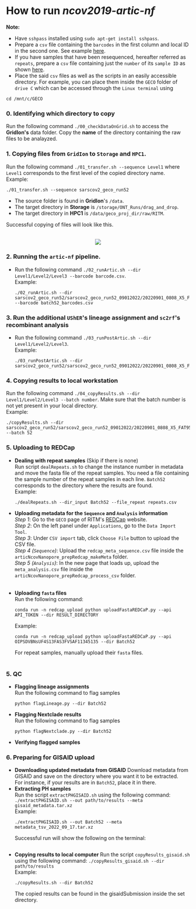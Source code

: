 # How to run *ncov2019-artic-nf*
**Note:** </br>
- Have `sshpass` installed using `sudo apt-get install sshpass`. 
- Prepare a `csv` file containing the `barcodes` in the first column and local ID in the second one. See example [here](https://github.com/ufuomababatunde/GECO-run/blob/main/sampleFile/samplebarcodes.csv).
- If you have samples that have been resequenced, hereafter referred as `repeats`, prepare a `csv` file containing just the `number` of its `sample ID` as shown [here](https://github.com/ufuomababatunde/GECO-run/blob/main/sampleFile/samplerepeats.csv).
- Place the said `csv` files as well as the scripts in an easily accessible directory. For example, you can place them inside the `GECO` folder of `drive C` which can be accessed through the `Linux terminal` using
```
cd /mnt/c/GECO
```


### 0. Identifying which directory to copy
  Run the following command `./00_checkDataOnGrid.sh` to access the **GridIon's** data folder. Copy the **name** of the directory containing the raw files to be analayzed. 

### 1. Copying files from `GridIon` to `Storage` and `HPC1`.
  Run the following command `./01_transfer.sh --sequence Level1` where `Level1` corresponds to the first level of the copied directory name.</br>
  Example:
  ```
  ./01_transfer.sh --sequence sarscov2_geco_run52
  ```
  - The source folder is found in **GridIon**'s `/data`. </br>
  - The target directory in **Storage** is `/storage/ONT_Runs/drag_and_drop`. </br>
  - The target directory in **HPC1** is `/data/geco_proj_dir/raw/RITM`. </br>

  Successful copying of files will look like this. </br> </br>
<p align="center">
  <img src="https://raw.githubusercontent.com/ufuomababatunde/GECO-run/main/img/rsync_success.PNG">
</p>

### 2. Running the `artic-nf` pipeline.
- Run the following command `./02_runArtic.sh --dir Level1/Level2/Level3 --barcode barcode.csv`. </br>
  Example: </br>
  ```
  ./02_runArtic.sh --dir sarscov2_geco_run52/sarscov2_geco_run52_09012022/20220901_0808_X5_FAT95592_ef9365b9 --barcode batch52_barcodes.csv
  ```



### 3. Run the additional `UShER`'s lineage assignment and `sc2rf`'s recombinant analysis
- Run the following command `./03_runPostArtic.sh --dir Level1/Level2/Level3`. </br>
  Example: </br>
  ```
  ./03_runPostArtic.sh --dir sarscov2_geco_run52/sarscov2_geco_run52_09012022/20220901_0808_X5_FAT95592_ef9365b9
  ```



### 4. Copying results to local workstation
  Run the following command `./04_copyResults.sh --dir Level1/Level2/Level3 --batch number`. Make sure that the batch number is not yet present in your local directory. </br>
  Example: </br>
```
./copyResults.sh --dir sarscov2_geco_run52/sarscov2_geco_run52_09012022/20220901_0808_X5_FAT95592_ef9365b9 --batch 52
```



### 5. Uploading to REDCap
- **Dealing with repeat samples** (Skip if there is none)</br>
  Run script `dealRepeats.sh` to change the instance number in metadata and move the fasta file of the repeat samples. You need a file containing the sample number of the repeat samples in each line. `Batch52` corresponds to the directory where the results are found. </br>
  Example: </br>
  ```
  ./dealRepeats.sh --dir_input Batch52 --file_repeat repeats.csv
  ```

- **Uploading metadata for the `Sequence` and `Analysis` information** </br>
  *Step 1*: Go to the `GECO` page of RITM's [REDCap](https://geco.ritm-edc.net/) website. </br>
  *Step 2*: On the left panel under `Applications`, go to the `Data Import Tool`. </br>
  *Step 3*: Under `CSV import` tab, click `Choose File` button to upload the CSV file. </br>
  *Step 4 (`Sequence`)*: Upload the `redcap_meta_sequence.csv` file inside the `articNcovNanopore_prepRedcap_makeMeta` folder. </br>
  *Step 5 (`Analysis`)*: In the new page that loads up, upload the `meta_analysis.csv` file inside the `articNcovNanopore_prepRedcap_process_csv` folder. </br></br>


- **Uploading `fasta` files** </br>
  Run the following command: </br>
  ```
  conda run -n redcap_upload python uploadFastaREDCaP.py --api API_TOKEN --dir RESULT_DIRECTORY
  ```
  Example: </br>
  ```
  conda run -n redcap_upload python uploadFastaREDCaP.py --api OIPSDVBNsUF4S13FAS3FVSAF11345135 --dir Batch52
  ```
  For repeat samples, manually upload their `fasta` files. </br></br>
  
  

### 5. QC
- **Flagging lineage assignments** </br>
  Run the following command to flag samples </br>
  ```
  python flagLineage.py --dir Batch52
  ```
  
- **Flagging Nextclade results** </br>
  Run the following command to flag samples </br>
  ```
  python flagNextclade.py --dir Batch52
  ```
  
- **Verifying flagged samples**




### 6. Preparing for GISAID upload
- **Downloading updated metadata from GISAID**
    Download metadata from GISAID and save on the directory where you want it to be extracted. </br>
    For instance, if your results are in `Batch52`, place it in there.
- **Extracting PH samples** <br>
    Run the script `extractPHGISAID.sh` using the following command: `./extractPHGISAID.sh --out path/to/results --meta gisaid_metadata.tar.xz` </br>
    Example: </br>
    ```
    ./extractPHGISAID.sh --out Batch52 --meta metadata_tsv_2022_09_17.tar.xz
    ```
    Successful run will show the following on the terminal: </br>
    ```
    
    ```
- **Copying results to local computer**
    Run the script `copyResults_gisaid.sh` using the following command: `./copyResults_gisaid.sh --dir path/to/results` </br>
    Example: </br>
    ```
    ./copyResults.sh --dir Batch52
    ```
    The copied results can be found in the gisaidSubmission inside the set directory.
